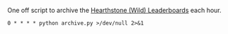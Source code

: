 One off script to archive the [Hearthstone (Wild) Leaderboards](https://playhearthstone.com/en-us/community/leaderboards?region=US&leaderboardId=WLD) each hour.

`0 * * * * python archive.py >/dev/null 2>&1`